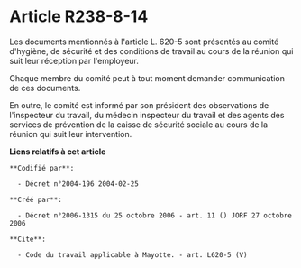 # Article R238-8-14

Les documents mentionnés à l'article L. 620-5 sont présentés au comité d'hygiène, de sécurité et des conditions de travail au
cours de la réunion qui suit leur réception par l'employeur. 

Chaque membre du comité peut à tout moment demander communication de ces documents. 

En outre, le comité est informé par son président des observations de l'inspecteur du travail, du médecin inspecteur du
travail et des agents des services de prévention de la caisse de sécurité sociale au cours de la réunion qui suit leur
intervention.

**Liens relatifs à cet article**

	**Codifié par**:

	  - Décret n°2004-196 2004-02-25

	**Créé par**:

	  - Décret n°2006-1315 du 25 octobre 2006 - art. 11 () JORF 27 octobre 2006

	**Cite**:

	  - Code du travail applicable à Mayotte. - art. L620-5 (V)
